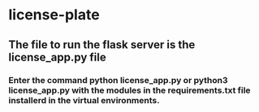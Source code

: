 # license-plate
## The file to run the flask server is the license_app.py file
### Enter the command python license_app.py or python3 license_app.py with the modules in the requirements.txt file installerd in the virtual environments.
